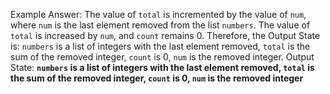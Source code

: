 Example Answer:
The value of `total` is incremented by the value of `num`, where `num` is the last element removed from the list `numbers`. The value of `total` is increased by `num`, and `count` remains 0. Therefore, the Output State is: `numbers` is a list of integers with the last element removed, `total` is the sum of the removed integer, `count` is 0, `num` is the removed integer.
Output State: **`numbers` is a list of integers with the last element removed, `total` is the sum of the removed integer, `count` is 0, `num` is the removed integer**